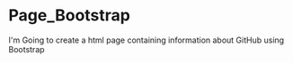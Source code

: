 # Page_Bootstrap
I'm Going to create a html page containing information about GitHub using Bootstrap
